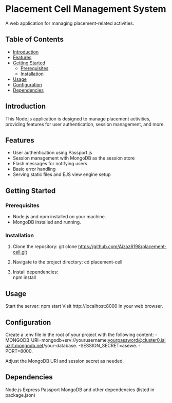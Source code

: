 # Placement Cell Management System

A web application for managing placement-related activities.

## Table of Contents

- [Introduction](#introduction)
- [Features](#features)
- [Getting Started](#getting-started)
  - [Prerequisites](#prerequisites)
  - [Installation](#installation)
- [Usage](#usage)
- [Configuration](#configuration)
- [Dependencies](#dependencies)


## Introduction

This Node.js application is designed to manage placement activities, providing features for user authentication, session management, and more.

## Features

- User authentication using Passport.js
- Session management with MongoDB as the session store
- Flash messages for notifying users
- Basic error handling
- Serving static files and EJS view engine setup

## Getting Started

### Prerequisites

- Node.js and npm installed on your machine.
- MongoDB installed and running.

### Installation

1. Clone the repository:
   git clone https://github.com/Aizaz6198/placement-cell.git

2. Navigate to the project directory:
    cd placement-cell

3.  Install dependencies:  
    npm install

    
## Usage
Start the server:
    npm start
Visit http://localhost:8000 in your web browser.

## Configuration
Create a .env file in the root of your project with the following content:
-MONGODB_URI=mongodb+srv://yourusername:yourpassword@cluster0.iaiuzrt.mongodb.net/your-database.
-SESSION_SECRET=asewe.
-PORT=8000.

Adjust the MongoDB URI and session secret as needed.



## Dependencies 

Node.js
Express
Passport
MongoDB
and other dependencies (listed in package.json)
